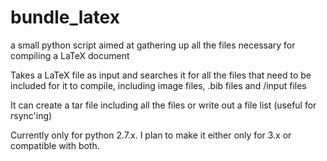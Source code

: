 # bundle_latex
a small python script aimed at gathering up all the files necessary for compiling a LaTeX document

Takes a LaTeX file as input and searches it for all the files that need to be included for it to compile, 
including image files, .bib files and /input files

It can create a tar file including all the files or write out a file list (useful for rsync'ing)

Currently only for python 2.7.x.  I plan to make it either only for 3.x or compatible with both.
